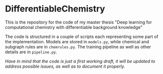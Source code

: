 # DifferentiableChemistry
This is the repository for the code of my master thesis "Deep learning for computational chemistry with differentiable background knowledge"

The code is structured in a couple of scripts each representing some part of the implementation. Models are stored in `models.py`, while chemical and subgraph rules are in `chemrules.py`. The training pipeline as well as other details are in `pipeline.py`.

*Have in mind that the code is just a first working draft, it will be updated to address possible issues, as well as to document it properly.*
